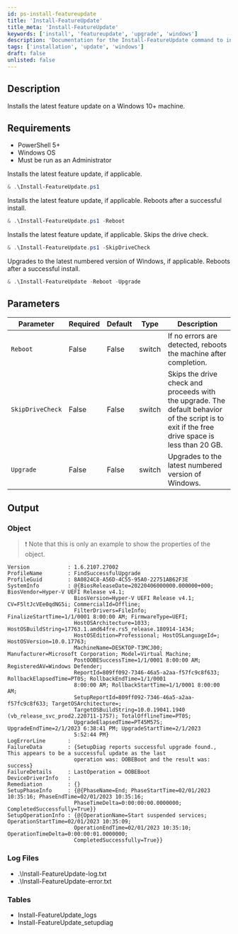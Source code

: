 ```yaml
---
id: ps-install-featureupdate
title: 'Install-FeatureUpdate'
title_meta: 'Install-FeatureUpdate'
keywords: ['install', 'featureupdate', 'upgrade', 'windows']
description: 'Documentation for the Install-FeatureUpdate command to install the latest feature update on a Windows 10+ machine.'
tags: ['installation', 'update', 'windows']
draft: false
unlisted: false
---
```


## Description
Installs the latest feature update on a Windows 10+ machine.

## Requirements
- PowerShell 5+
- Windows OS
- Must be run as an Administrator

Installs the latest feature update, if applicable.
```powershell
& .\Install-FeatureUpdate.ps1
```

Installs the latest feature update, if applicable. Reboots after a successful install.
```powershell
& .\Install-FeatureUpdate.ps1 -Reboot
```

Installs the latest feature update, if applicable. Skips the drive check.
```powershell
& .\Install-FeatureUpdate.ps1 -SkipDriveCheck
```

Upgrades to the latest numbered version of Windows, if applicable. Reboots after a successful install.
```powershell
& .\Install-FeatureUpdate -Reboot -Upgrade
```

## Parameters
| Parameter         | Required | Default | Type   | Description                                                      |
| ----------------- | -------- | ------- | ------ | ---------------------------------------------------------------- |
| `Reboot`          | False    | False   | switch | If no errors are detected, reboots the machine after completion. |
| `SkipDriveCheck`  | False    | False   | switch | Skips the drive check and proceeds with the upgrade. The default behavior of the script is to exit if the free drive space is less than 20 GB. |
| `Upgrade`         | False    | False   | switch | Upgrades to the latest numbered version of Windows.             |

## Output
### Object

> ❗ Note that this is only an example to show the properties of the object.
```text
Version            : 1.6.2107.27002
ProfileName        : FindSuccessfulUpgrade
ProfileGuid        : 8A0824C8-A56D-4C55-95A0-22751AB62F3E
SystemInfo         : @{BiosReleaseDate=20220406000000.000000+000; BiosVendor=Hyper-V UEFI Release v4.1;
                     BiosVersion=Hyper-V UEFI Release v4.1; CV=F5ltJcVEe0qdNG5i; CommercialId=Offline;
                     FilterDrivers=FileInfo; FinalizeStartTime=1/1/0001 8:00:00 AM; FirmwareType=UEFI;
                     HostOSArchitecture=1033; HostOSBuildString=17763.1.amd64fre.rs5_release.180914-1434;
                     HostOSEdition=Professional; HostOSLanguageId=; HostOSVersion=10.0.17763;
                     MachineName=DESKTOP-T3MCJ00; Manufacturer=Microsoft Corporation; Model=Virtual Machine;
                     PostOOBESuccessTime=1/1/0001 8:00:00 AM; RegisteredAV=Windows Defender;
                     ReportId=809ff092-7346-46a5-a2aa-f57fc9c8f633; RollbackElapsedTime=PT0S; RollbackEndTime=1/1/0001
                     8:00:00 AM; RollbackStartTime=1/1/0001 8:00:00 AM;
                     SetupReportId=809ff092-7346-46a5-a2aa-f57fc9c8f633; TargetOSArchitecture=;
                     TargetOSBuildString=10.0.19041.1940 (vb_release_svc_prod2.220711-1757); TotalOfflineTime=PT0S;
                     UpgradeElapsedTime=PT45M57S; UpgradeEndTime=2/1/2023 6:38:41 PM; UpgradeStartTime=2/1/2023
                     5:52:44 PM}
LogErrorLine       :
FailureData        : {SetupDiag reports successful upgrade found., This appears to be a successful update as the last
                     operation was: OOBEBoot and the result was: success}
FailureDetails     : LastOperation = OOBEBoot
DeviceDriverInfo   :
Remediation        : {}
SetupPhaseInfo     : {@{PhaseName=End; PhaseStartTime=02/01/2023 10:35:16; PhaseEndTime=02/01/2023 10:35:16;
                     PhaseTimeDelta=0:00:00:00.0000000; CompletedSuccessfully=True}}
SetupOperationInfo : {@{OperationName=Start suspended services; OperationStartTime=02/01/2023 10:35:09;
                     OperationEndTime=02/01/2023 10:35:10; OperationTimeDelta=0:00:00:01.0000000;
                     CompletedSuccessfully=True}}
```

### Log Files
- .\Install-FeatureUpdate-log.txt
- .\Install-FeatureUpdate-error.txt

### Tables
- Install-FeatureUpdate_logs
- Install-FeatureUpdate_setupdiag



